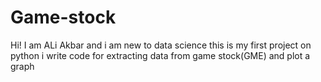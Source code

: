 # Game-stock
Hi! I am ALi Akbar and i am new to data science this is my first project on python i write code for extracting data from game stock(GME) and plot a graph
